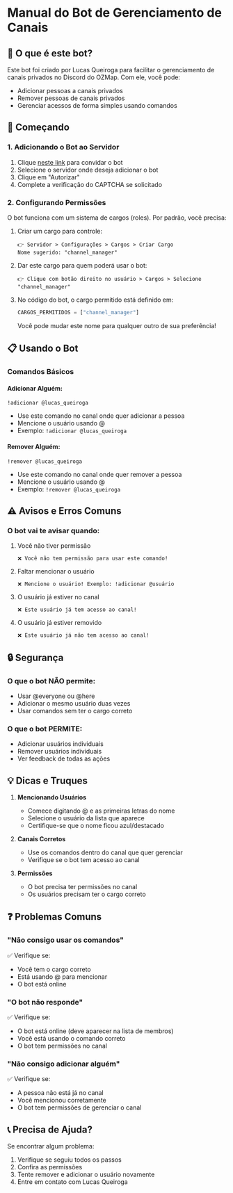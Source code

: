 # Manual do Bot de Gerenciamento de Canais

## 🤖 O que é este bot?

Este bot foi criado por Lucas Queiroga para facilitar o gerenciamento de canais privados no Discord do OZMap. Com ele, você pode:

- Adicionar pessoas a canais privados
- Remover pessoas de canais privados
- Gerenciar acessos de forma simples usando comandos

## 🚀 Começando

### 1. Adicionando o Bot ao Servidor

1. Clique [neste link](https://discord.com/oauth2/authorize?client_id=1305490732605374535&permissions=268504080&integration_type=0&scope=bot+applications.commands) para convidar o bot
2. Selecione o servidor onde deseja adicionar o bot
3. Clique em "Autorizar"
4. Complete a verificação do CAPTCHA se solicitado

### 2. Configurando Permissões

O bot funciona com um sistema de cargos (roles). Por padrão, você precisa:

1. Criar um cargo para controle:
   ```
   👉 Servidor > Configurações > Cargos > Criar Cargo
   Nome sugerido: "channel_manager"
   ```
2. Dar este cargo para quem poderá usar o bot:
   ```
   👉 Clique com botão direito no usuário > Cargos > Selecione "channel_manager"
   ```
3. No código do bot, o cargo permitido está definido em:
   ```python
   CARGOS_PERMITIDOS = ["channel_manager"]
   ```
   Você pode mudar este nome para qualquer outro de sua preferência!

## 📋 Usando o Bot

### Comandos Básicos

#### Adicionar Alguém:

```
!adicionar @lucas_queiroga
```

- Use este comando no canal onde quer adicionar a pessoa
- Mencione o usuário usando @
- Exemplo: `!adicionar @lucas_queiroga`

#### Remover Alguém:

```
!remover @lucas_queiroga
```

- Use este comando no canal onde quer remover a pessoa
- Mencione o usuário usando @
- Exemplo: `!remover @lucas_queiroga`

## ⚠️ Avisos e Erros Comuns

### O bot vai te avisar quando:

1. Você não tiver permissão
   ```
   ❌ Você não tem permissão para usar este comando!
   ```
2. Faltar mencionar o usuário
   ```
   ❌ Mencione o usuário! Exemplo: !adicionar @usuário
   ```
3. O usuário já estiver no canal
   ```
   ❌ Este usuário já tem acesso ao canal!
   ```
4. O usuário já estiver removido
   ```
   ❌ Este usuário já não tem acesso ao canal!
   ```

## 🔒 Segurança

### O que o bot NÃO permite:

- Usar @everyone ou @here
- Adicionar o mesmo usuário duas vezes
- Usar comandos sem ter o cargo correto

### O que o bot PERMITE:

- Adicionar usuários individuais
- Remover usuários individuais
- Ver feedback de todas as ações

## 💡 Dicas e Truques

1. **Mencionando Usuários**

   - Comece digitando @ e as primeiras letras do nome
   - Selecione o usuário da lista que aparece
   - Certifique-se que o nome ficou azul/destacado

2. **Canais Corretos**

   - Use os comandos dentro do canal que quer gerenciar
   - Verifique se o bot tem acesso ao canal

3. **Permissões**
   - O bot precisa ter permissões no canal
   - Os usuários precisam ter o cargo correto

## ❓ Problemas Comuns

### "Não consigo usar os comandos"

✅ Verifique se:

- Você tem o cargo correto
- Está usando @ para mencionar
- O bot está online

### "O bot não responde"

✅ Verifique se:

- O bot está online (deve aparecer na lista de membros)
- Você está usando o comando correto
- O bot tem permissões no canal

### "Não consigo adicionar alguém"

✅ Verifique se:

- A pessoa não está já no canal
- Você mencionou corretamente
- O bot tem permissões de gerenciar o canal

## 📞 Precisa de Ajuda?

Se encontrar algum problema:

1. Verifique se seguiu todos os passos
2. Confira as permissões
3. Tente remover e adicionar o usuário novamente
4. Entre em contato com Lucas Queiroga
